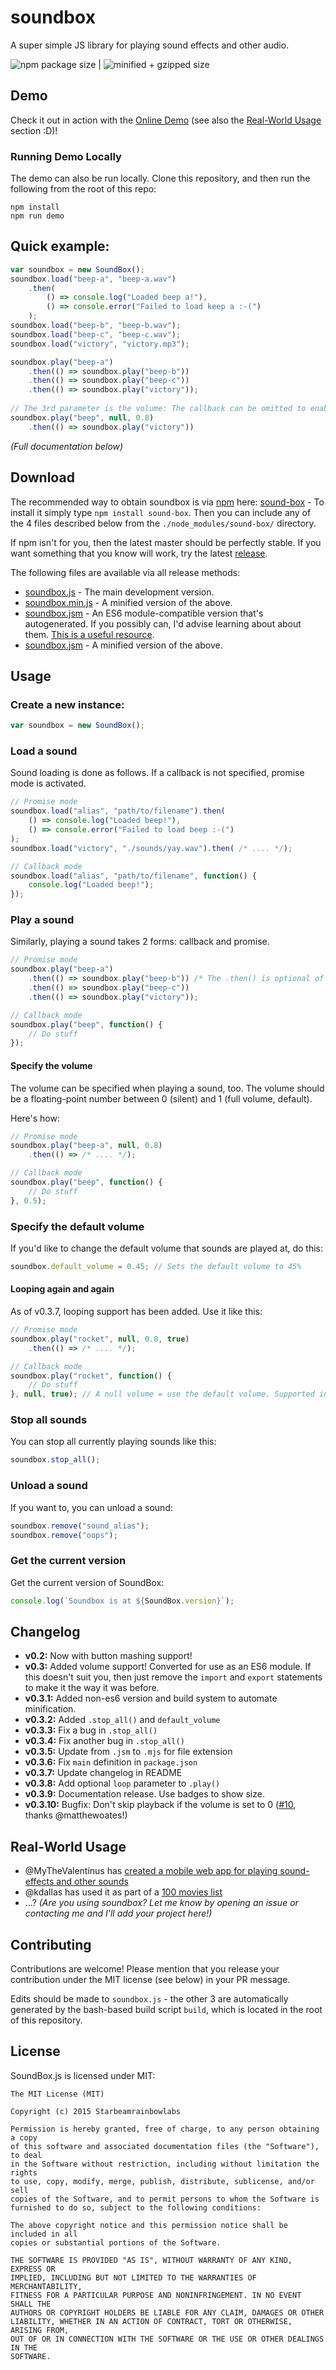 # soundbox
A super simple JS library for playing sound effects and other audio.

![npm package size](https://img.shields.io/bundlephobia/min/sound-box.svg) | ![minified + gzipped size](https://badgen.net/bundlephobia/minzip/sound-box)

## Demo
Check it out in action with the [Online Demo](https://sbrl.github.io/soundbox/example) (see also the [Real-World Usage](#real-world-usage) section :D)!

### Running Demo Locally
The demo can also be run locally. Clone this repository, and then run the following from the root of this repo:

```
npm install
npm run demo
```

## Quick example:

```javascript
var soundbox = new SoundBox();
soundbox.load("beep-a", "beep-a.wav")
    .then(
        () => console.log("Loaded beep a!"),
        () => console.error("Failed to load keep a :-(")
    );
soundbox.load("beep-b", "beep-b.wav");
soundbox.load("beep-c", "beep-c.wav");
soundbox.load("victory", "victory.mp3");

soundbox.play("beep-a")
    .then(() => soundbox.play("beep-b"))
    .then(() => soundbox.play("beep-c"))
    .then(() => soundbox.play("victory"));
    
// The 3rd parameter is the volume: The callback can be omitted to enable promise mode
soundbox.play("beep", null, 0.8)
    .then(() => soundbox.play("victory"))
```

_(Full documentation below)_


## Download
The recommended way to obtain soundbox is via [npm](https://npmjs.org/) here: [sound-box](https://www.npmjs.com/package/sound-box) - To install it simply type `npm install sound-box`. Then you can include any of the 4 files described below from the `./node_modules/sound-box/` directory.

If npm isn't for you, then the latest master should be perfectly stable. If you want something that you know will work, try the latest [release](https://github.com/sbrl/soundbox/releases).

The following files are available via all release methods:
 * [soundbox.js](https://raw.githubusercontent.com/sbrl/soundbox/master/soundbox.js) - The main development version.
 * [soundbox.min.js](https://raw.githubusercontent.com/sbrl/soundbox/master/soundbox.min.js) - A minified version of the above.
 * [soundbox.jsm](https://raw.githubusercontent.com/sbrl/soundbox/master/soundbox.jsm) - An ES6 module-compatible version that's autogenerated. If you possibly can, I'd advise learning about about them. [This is a useful resource](https://jakearchibald.com/2017/es-modules-in-browsers/).
 * [soundbox.jsm](https://raw.githubusercontent.com/sbrl/soundbox/master/soundbox.min.jsm) - A minified version of the above.


## Usage

### Create a new instance:

```javascript
var soundbox = new SoundBox();
```

### Load a sound
Sound loading is done as follows. If a callback is not specified, promise mode is activated.

```javascript
// Promise mode
soundbox.load("alias", "path/to/filename").then(
    () => console.log("Loaded beep!"),
    () => console.error("Failed to load beep :-(")
);
soundbox.load("victory", "./sounds/yay.wav").then( /* .... */);
```

```javascript
// Callback mode
soundbox.load("alias", "path/to/filename", function() {
    console.log("Loaded beep!");
});
```

### Play a sound
Similarly, playing a sound takes 2 forms: callback and promise.

```javascript
// Promise mode
soundbox.play("beep-a")
    .then(() => soundbox.play("beep-b")) /* The .then() is optional of course */
    .then(() => soundbox.play("beep-c"))
    .then(() => soundbox.play("victory"));
```

```javascript
// Callback mode
soundbox.play("beep", function() {
	// Do stuff
});
```

#### Specify the volume
The volume can be specified when playing a sound, too. The volume should be a floating-point number between 0 (silent) and 1 (full volume, default).

Here's how:

```javascript
// Promise mode
soundbox.play("beep-a", null, 0.8)
    .then(() => /* .... */);
```

```javascript
// Callback mode
soundbox.play("beep", function() {
	// Do stuff
}, 0.5);
```

### Specify the default volume
If you'd like to change the default volume that sounds are played at, do this:

```javascript
soundbox.default_volume = 0.45; // Sets the default volume to 45%
```

#### Looping again and again
As of v0.3.7, looping support has been added. Use it like this:

```javascript
// Promise mode
soundbox.play("rocket", null, 0.8, true)
    .then(() => /* .... */);
```

```javascript
// Callback mode
soundbox.play("rocket", function() {
	// Do stuff
}, null, true); // A null volume = use the default volume. Supported in both modes of operation
```

### Stop all sounds
You can stop all currently playing sounds like this:

```javascript
soundbox.stop_all();
```

### Unload a sound
If you want to, you can unload a sound:

```javascript
soundbox.remove("sound_alias");
soundbox.remove("oops");
```

### Get the current version
Get the current version of SoundBox:

```javascript
console.log(`Soundbox is at ${SoundBox.version}`);
```


## Changelog
 - **v0.2:** Now with button mashing support!
 - **v0.3:** Added volume support! Converted for use as an ES6 module. If this doesn't suit you, then just remove the `import` and `export` statements to make it the way it was before.
 - **v0.3.1:** Added non-es6 version and build system to automate minification.
 - **v0.3.2:** Added `.stop_all()` and `default_volume`
 - **v0.3.3:** Fix a bug in `.stop_all()`
 - **v0.3.4:** Fix another bug in `.stop_all()`
 - **v0.3.5:** Update from `.jsm` to `.mjs` for file extension
 - **v0.3.6:** Fix `main` definition in `package.json`
 - **v0.3.7:** Update changelog in README
 - **v0.3.8:** Add optional `loop` parameter to `.play()`
 - **v0.3.9:** Documentation release. Use badges to show size.
 - **v0.3.10:** Bugfix: Don't skip playback if the volume is set to 0 ([#10](https://github.com/sbrl/soundbox/pull/10), thanks @matthewoates!)


## Real-World Usage
 - @MyTheValentinus has [created a mobile web app for playing sound-effects and other sounds](https://github.com/MyTheValentinus/soundbox)
 - @kdallas has used it as part of a [100 movies list](https://www.weblabsperth.com.au/100-movies/)
 - ...? _(Are you using soundbox? Let me know by opening an issue or contacting me and I'll add your project here!)_


## Contributing
Contributions are welcome! Please mention that you release your contribution under the MIT license (see below) in your PR message.

Edits should be made to `soundbox.js` - the other 3 are automatically generated by the bash-based build script `build`, which is located in the root of this repository.


## License
SoundBox.js is licensed under MIT:

```
The MIT License (MIT)

Copyright (c) 2015 Starbeamrainbowlabs

Permission is hereby granted, free of charge, to any person obtaining a copy
of this software and associated documentation files (the "Software"), to deal
in the Software without restriction, including without limitation the rights
to use, copy, modify, merge, publish, distribute, sublicense, and/or sell
copies of the Software, and to permit persons to whom the Software is
furnished to do so, subject to the following conditions:

The above copyright notice and this permission notice shall be included in all
copies or substantial portions of the Software.

THE SOFTWARE IS PROVIDED "AS IS", WITHOUT WARRANTY OF ANY KIND, EXPRESS OR
IMPLIED, INCLUDING BUT NOT LIMITED TO THE WARRANTIES OF MERCHANTABILITY,
FITNESS FOR A PARTICULAR PURPOSE AND NONINFRINGEMENT. IN NO EVENT SHALL THE
AUTHORS OR COPYRIGHT HOLDERS BE LIABLE FOR ANY CLAIM, DAMAGES OR OTHER
LIABILITY, WHETHER IN AN ACTION OF CONTRACT, TORT OR OTHERWISE, ARISING FROM,
OUT OF OR IN CONNECTION WITH THE SOFTWARE OR THE USE OR OTHER DEALINGS IN THE
SOFTWARE.
```

